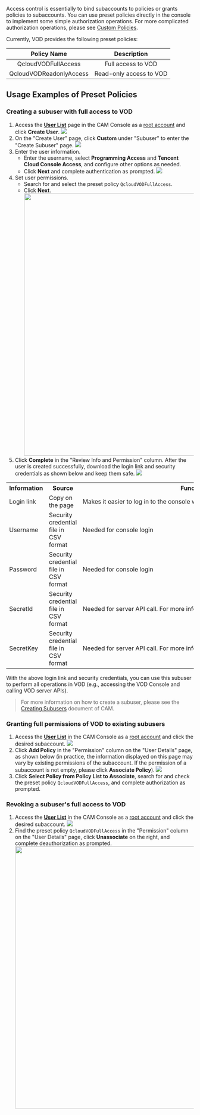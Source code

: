 Access control is essentially to bind subaccounts to policies or grants policies to subaccounts. You can use preset policies directly in the console to implement some simple authorization operations. For more complicated authorization operations, please see [Custom Policies](https://intl.cloud.tencent.com/document/product/266/33972).

Currently, VOD provides the following preset policies:

| Policy Name | Description |
| :---------------------: | :------------------: |
|  QcloudVODFullAccess   | Full access to VOD |
| QcloudVODReadonlyAccess | Read-only access to VOD  |

## Usage Examples of Preset Policies


### Creating a subuser with full access to VOD

1. Access the **[User List](https://console.cloud.tencent.com/cam)** page in the CAM Console as a [root account](https://intl.cloud.tencent.com/document/product/598/32633) and click **Create User**.
   ![](https://main.qcloudimg.com/raw/e700947b468ef25d4bf70ad1fecc6348.png)
2. On the "Create User" page, click **Custom** under "Subuser" to enter the "Create Subuser" page.
   ![](https://main.qcloudimg.com/raw/b8351b38a1df79df1836cb62268ecc74.png)
3. Enter the user information.
   - Enter the username, select **Programming Access** and **Tencent Cloud Console Access**, and configure other options as needed.
   - Click **Next** and complete authentication as prompted.
     ![](https://main.qcloudimg.com/raw/19b98c0b2dde4824d5eeaa52304ea3df.png)
4. Set user permissions.
   - Search for and select the preset policy `QcloudVODFullAccess`.
   - Click **Next**.
		<img src="https://main.qcloudimg.com/raw/0bd65772428242306300e315537853cd.png" width="704">
5. Click **Complete** in the "Review Info and Permission" column. After the user is created successfully, download the login link and security credentials as shown below and keep them safe.
   ![](https://main.qcloudimg.com/raw/cc223f380730f8dbfe81caa799be2dfc.png)
<table>
     <tr>
         <th nowrap="nowrap">Information</th>  
         <th nowrap="nowrap">Source</th>  
         <th nowrap="nowrap">Function</th>  
         <th nowrap="nowrap">Storage Required</th>  
     </tr>
	 <tr>      
         <td>Login link</td>   
	     <td>Copy on the page</td>   
	     <td nowrap="nowrap">Makes it easier to log in to the console without having to enter the root account</td>   
	     <td>No</td>
     </tr> 
	 <tr>      
         <td nowrap="nowrap">Username</td>   
	     <td>Security credential file in CSV format</td>   
	     <td>Needed for console login</td>   
	     <td>Yes</td>
     </tr> 
	 <tr>      
         <td>Password</td>   
	     <td>Security credential file in CSV format</td>   
	     <td >Needed for console login</td>   
	     <td >Yes</td>
     </tr> 
		  <tr>      
         <td>SecretId</td>   
	     <td>Security credential file in CSV format</td>   
	     <td >Needed for server API call. For more information, please see<a href="https://intl.cloud.tencent.com/document/product/598/32675">Access Key</a></td>   
	     <td >Yes</td>
     </tr> 
	     <tr>      
         <td>SecretKey</td>   
	     <td>Security credential file in CSV format</td>   
	     <td >Needed for server API call. For more information, please see<a href="https://intl.cloud.tencent.com/document/product/598/32675">Access Key</td>   
	     <td >Yes</td>
     </tr> 
</table>

With the above login link and security credentials, you can use this subuser to perform all operations in VOD (e.g., accessing the VOD Console and calling VOD server APIs).
>For more information on how to create a subuser, please see the [Creating Subusers](https://intl.cloud.tencent.com/document/product/598/13674) document of CAM.

### <span id="p2"></span>Granting full permissions of VOD to existing subusers

1. Access the **[User List](https://console.cloud.tencent.com/cam)** in the CAM Console as a [root account](https://intl.cloud.tencent.com/document/product/598/32633) and click the desired subaccount.
   ![](https://main.qcloudimg.com/raw/86a75ce62dde0ba4c061975181186974.png)
2. Click **Add Policy** in the "Permission" column on the "User Details" page, as shown below (in practice, the information displayed on this page may vary by existing permissions of the subaccount. If the permission of a subaccount is not empty, please click **Associate Policy**).
   ![](https://main.qcloudimg.com/raw/e775e39eec0292f31a78d5a2332d6d09.png)
3. Click **Select Policy from Policy List to Associate**, search for and check the preset policy `QcloudVODFullAccess`, and complete authorization as prompted.

### Revoking a subuser's full access to VOD

1. Access the **[User List](https://console.cloud.tencent.com/cam)** in the CAM Console as a [root account](https://intl.cloud.tencent.com/document/product/598/32633) and click the desired subaccount.
   ![](https://main.qcloudimg.com/raw/86a75ce62dde0ba4c061975181186974.png)
2. Find the preset policy `QcloudVODFullAccess` in the "Permission" column on the "User Details" page, click **Unassociate** on the right, and complete deauthorization as prompted.
   <img src="https://main.qcloudimg.com/raw/4d221c52efe40913031355c877f28a47.png" width="704">

